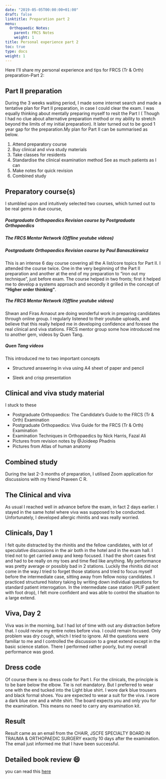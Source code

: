 ```yaml
---
date: "2019-05-05T00:00:00+01:00"
draft: false
linktitle: Preparation part 2
menu:
  Orthopaedic Notes:
    parent: FRCS Notes
    weight: 1
title: Personal experience part 2
toc: true
type: docs
weight: 1
---
```


Here I'll share my personal experience and tips for FRCS (Tr & Orth) preparation-Part 2:

## Part II preparation
During the 3 weeks waiting period, I made some internet search and made a tentative plan for Part II preparation, in case I could clear the exam. I was equally thinking about mentally preparing myself to resit the Part I ( Though I had no clue about alternative preparation method or my ability to stretch beyond the limits of my initial preparation). It later turned out to be good 1 year gap for the preparation.My plan for Part II can be summarised as below.  

 1. Attend preparatory course  
 2. Buy clinical and viva study materials
 3. Take classes for residents
 4. Standardise the clinical examination method See as much patients as I can
 5. Make notes for quick revision  
 6. Combined study  

## Preparatory course(s)
I stumbled upon and intuitively selected two courses, which turned out to be real gems in due course,  

##### Postgraduate Orthopaedics Revision course by Postgraduate Orthopaedics  

##### The FRCS Mentor Network (Offline youtube videos)  

##### Postgraduate Orthopaedics Revision course by Paul Banaszkiewicz
This is an intense 6 day course covering all the A list/core topics for Part II. I attended the course twice. One in the very beginning of the Part II preparation and another at the end of my preparation to “iron out my technique”, just before exam. The course helped in two fronts; first it helped me to develop a systems approach and secondly it grilled in the concept of **“Higher order thinking”**.   

##### The FRCS Mentor Network (Offline youtube videos)
Shwan and Firas Arnaout are doing wonderful work in preparing candidates through online group. I regularly listened to their youtube uploads, and believe that this really helped me in developing confidence and foresee the real clinical and viva stations. FRCS mentor group some how introduced me to another gem, videos by Quen Tang.  

##### Quen Tang videos
This introduced me to two important concepts  

  + Structured answering in viva using A4 sheet of paper and pencil  
  
  + Sleek and crisp presentation  
  
## Clinical and viva study material
I stuck to these  

* Postgraduate Orthopaedics: The Candidate’s Guide to the FRCS (Tr & Orth) Examination
* Postgraduate Orthopaedics: Viva Guide for the FRCS (Tr & Orth) Examination
* Examination Techniques in Orthopaedics by Nick Harris, Fazal Ali
* Pictures from revision notes by @Joideep Phadnis
* Pictures from Atlas of human anatomy


## Combined study
During the last 2-3 months of preparation, I utilised Zoom application for discussions with my friend Praveen C R.
## The Clinical and viva
As usual I reached well in advance before the exam, in fact 2 days earlier. I stayed in the same hotel where viva was supposed to be conducted. Unfortunately, I developed allergic rhinitis and was really worried.
## Clinicals, Day 1  
I felt quite distracted by the rhinitis and the fellow candidates, with lot of speculative discussions in the air both in the hotel and in the exam hall. I tried not to get carried away and keep focused. I had the short cases first and had to be really on my toes and time fled like anything. My performance was pretty average or possibly bad in 2 stations. Luckily the rhinitis did not come in the way.I tried to forget those stations and tried to focus myself before the intermediate case, sitting away from fellow noisy candidates. I practiced structured history taking by writing down individual questions for standard patient interrogation. In the intermediate case station (PLIF patient with foot drop), I felt more confident and was able to control the situation to a large extend.
## Viva, Day 2
Viva was in the morning, but I had lot of time with out any distraction before that. I could revise my entire notes before viva. I could remain focused. Only problem was dry cough, which I tried to ignore. All the questions were familiar to me and I controlled the discussion to a great extend except in the basic science station. There I performed rather poorly, but my overall performance was good.
## Dress code
Of course there is no dress code for Part I. For the clinicals, the principle is to be bare below the elbow. Tie is not mandatory. But I preferred to wear one with the end tucked into the Light blue shirt. I wore dark blue trousers and black formal shoes. You are expected to wear a suit for the viva. I wore a dark blue one and a white shirt. The board expects you and only you for the examination. This means no need to carry any examination kit.
## Result
Result came as an email from the CHAIR, JSCFE SPECIALTY BOARD IN TRAUMA & ORTHOPAEDIC SURGERY exactly 10 days after the examination. The email just informed me that I have been successful.

## Detailed book review :smile:

you can read this [here](https://www.knotes.co.in/post/frcs-tr-orth/)